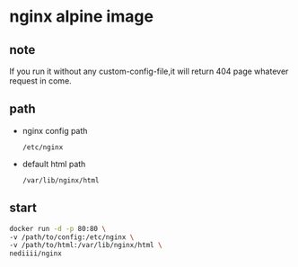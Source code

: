 # nginx alpine image

## note

If you run it without any custom-config-file,it will return 404 page whatever request in come.

## path

* nginx config path

    `/etc/nginx`

* default html path

    `/var/lib/nginx/html`

## start

```bash
docker run -d -p 80:80 \
-v /path/to/config:/etc/nginx \
-v /path/to/html:/var/lib/nginx/html \
nediiii/nginx
```

